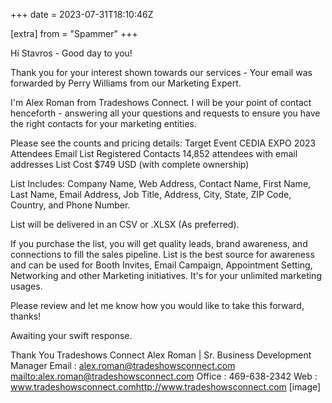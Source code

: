 +++
date = 2023-07-31T18:10:46Z

[extra]
from = "Spammer"
+++

Hi Stavros - Good day to you!

Thank you for your interest shown towards our services - Your email was forwarded by Perry Williams from our Marketing Expert.

 I'm Alex Roman from Tradeshows Connect. I will be your point of contact henceforth - answering all your questions and requests to ensure you have the right contacts for your marketing entities.

Please see the counts and pricing details:
Target Event
CEDIA EXPO 2023 Attendees Email List
Registered Contacts
14,852 attendees with email addresses
List Cost
$749 USD (with complete ownership)

List Includes:  Company Name, Web Address, Contact Name, First Name, Last Name, Email Address, Job Title, Address, City, State, ZIP Code, Country, and Phone Number.

List will be delivered in an CSV or .XLSX (As preferred).

If you purchase the list, you will get quality leads, brand awareness, and connections to fill the sales pipeline. List is the best source for awareness and can be used for Booth Invites, Email Campaign, Appointment Setting, Networking and other Marketing initiatives.  It's for your unlimited marketing usages.

Please review and let me know how you would like to take this forward, thanks!

Awaiting your swift response.

Thank You
Tradeshows Connect
Alex Roman | Sr. Business Development Manager
Email : alex.roman@tradeshowsconnect.com <mailto:alex.roman@tradeshowsconnect.com>
Office : 469-638-2342
Web : www.tradeshowsconnect.com<http://www.tradeshowsconnect.com>
[image]
